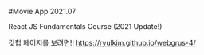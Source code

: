 #Movie App 2021.07

React JS Fundamentals Course (2021 Update!)

깃헙 페이지를 보려면!!
https://ryulkim.github.io/webgrus-4/
